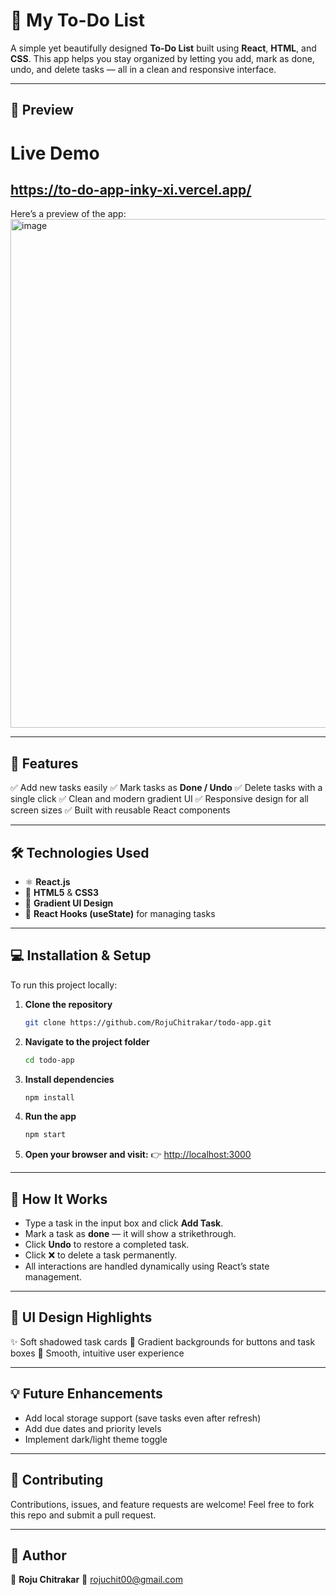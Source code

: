 # 📝 My To-Do List

A simple yet beautifully designed **To-Do List** built using **React**, **HTML**, and **CSS**.
This app helps you stay organized by letting you add, mark as done, undo, and delete tasks — all in a clean and responsive interface.

---

## 🌟 Preview
# Live Demo
https://to-do-app-inky-xi.vercel.app/
---
Here’s a preview of the app: <img width="1210" height="814" alt="image" src="https://github.com/user-attachments/assets/0afa1aea-e38e-4356-b045-51091d121dc6" />

---

## 🚀 Features

✅ Add new tasks easily
✅ Mark tasks as **Done / Undo**
✅ Delete tasks with a single click
✅ Clean and modern gradient UI
✅ Responsive design for all screen sizes
✅ Built with reusable React components

---

## 🛠️ Technologies Used

* ⚛️ **React.js**
* 💅 **HTML5** & **CSS3**
* 🎨 **Gradient UI Design**
* 🧠 **React Hooks (useState)** for managing tasks

---

## 💻 Installation & Setup

To run this project locally:

1. **Clone the repository**

   ```bash
   git clone https://github.com/RojuChitrakar/todo-app.git
   ```
2. **Navigate to the project folder**

   ```bash
   cd todo-app
   ```
3. **Install dependencies**

   ```bash
   npm install
   ```
4. **Run the app**

   ```bash
   npm start
   ```
5. **Open your browser and visit:**
   👉 [http://localhost:3000](http://localhost:3000)

---

## 🧠 How It Works

* Type a task in the input box and click **Add Task**.
* Mark a task as **done** — it will show a strikethrough.
* Click **Undo** to restore a completed task.
* Click ❌ to delete a task permanently.
* All interactions are handled dynamically using React’s state management.

---

## 🎨 UI Design Highlights

✨ Soft shadowed task cards
🎨 Gradient backgrounds for buttons and task boxes
🧩 Smooth, intuitive user experience

---

## 💡 Future Enhancements

* Add local storage support (save tasks even after refresh)
* Add due dates and priority levels
* Implement dark/light theme toggle

---

## 🤝 Contributing

Contributions, issues, and feature requests are welcome!
Feel free to fork this repo and submit a pull request.

---

## 📸 Author

👤 **Roju Chitrakar**
💌 [rojuchit00@gmail.com](mailto:rojuchit00@gmail.com)
